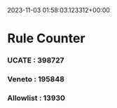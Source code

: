 2023-11-03 01:58:03.123312+00:00
# Rule Counter 
 ### UCATE : 398727

 ### Veneto : 195848

 ### Allowlist : 13930